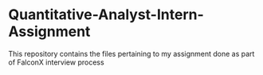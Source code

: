 # Quantitative-Analyst-Intern-Assignment
This repository contains the files pertaining to my assignment done as part of FalconX interview process
